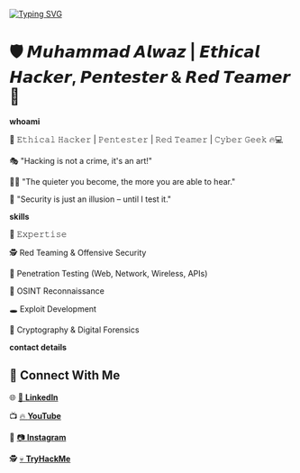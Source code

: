 [![Typing SVG](https://readme-typing-svg.demolab.com/?lines=Hello+World;Welcome+to+Alta+World)](https://git.io/typing-svg)

# 🛡️ 𝙈𝙪𝙝𝙖𝙢𝙢𝙖𝙙 𝘼𝙡𝙬𝙖𝙯 | 𝙀𝙩𝙝𝙞𝙘𝙖𝙡 𝙃𝙖𝙘𝙠𝙚𝙧, 𝙋𝙚𝙣𝙩𝙚𝙨𝙩𝙚𝙧 & 𝙍𝙚𝙙 𝙏𝙚𝙖𝙢𝙚𝙧 👾  

**whoami**

🔻 𝙴𝚝𝚑𝚒𝚌𝚊𝚕 𝙷𝚊𝚌𝚔𝚎𝚛 | 𝙿𝚎𝚗𝚝𝚎𝚜𝚝𝚎𝚛 | 𝚁𝚎𝚍 𝚃𝚎𝚊𝚖𝚎𝚛 | 𝙲𝚢𝚋𝚎𝚛 𝙶𝚎𝚎𝚔 🔥💻

🎭 "Hacking is not a crime, it's an art!"

🏴‍☠️ "The quieter you become, the more you are able to hear."

🚀 "Security is just an illusion – until I test it."

**skills**

📌 𝙴𝚡𝚙𝚎𝚛𝚝𝚒𝚜𝚎

🕵️ Red Teaming & Offensive Security

🚀 Penetration Testing (Web, Network, Wireless, APIs)

🎯 OSINT Reconnaissance

🕳️ Exploit Development

🔐 Cryptography & Digital Forensics

**contact details**

## 📌 Connect With Me  

🌐 [🔗 **LinkedIn**](https://www.linkedin.com/in/alta-bross-515193274/)  

📺 [🔥 **YouTube**](https://www.youtube.com/@AltaBross/)  

📸 [📷 **Instagram**](https://www.instagram.com/alta_bross/)  

🕵️ [💀 **TryHackMe**](https://tryhackme.com/r/p/altabross)  



